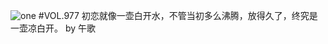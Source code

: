 ![one](http://image.wufazhuce.com/FkinIwQR8cFNs9KAq-eNxcA22ysR)
#VOL.977
初恋就像一壶白开水，不管当初多么沸腾，放得久了，终究是一壶凉白开。 by 午歌